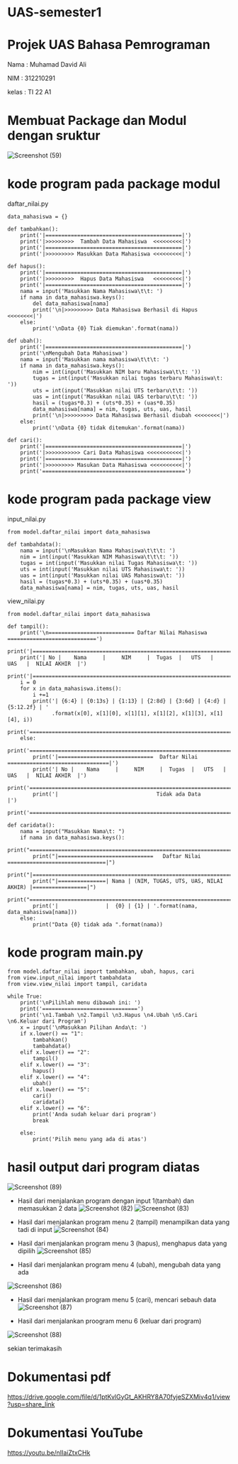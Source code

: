 # UAS-semester1
# Projek UAS Bahasa Pemrograman

Nama  : Muhamad David Ali


NIM   : 312210291


kelas : TI 22 A1

# Membuat Package dan Modul dengan sruktur 

![Screenshot (59)](https://user-images.githubusercontent.com/116184002/211849423-b825fa3d-22bc-41f7-bd90-1a7689a76593.png)

# kode program pada package modul

daftar_nilai.py
~~~
data_mahasiswa = {}

def tambahkan():
    print('|===========================================|')
    print('|>>>>>>>>>  Tambah Data Mahasiswa  <<<<<<<<<|')
    print('|===========================================|')
    print('|>>>>>>>>> Masukkan Data Mahasiswa <<<<<<<<<|')

def hapus():
    print('|===========================================|')
    print('|>>>>>>>>>  Hapus Data Mahasiswa   <<<<<<<<<|')
    print('|===========================================|')
    nama = input('Masukkan Nama Mahasiswa\t\t: ')
    if nama in data_mahasiswa.keys():
        del data_mahasiswa[nama]
        print('\n|>>>>>>>>> Data Mahasiswa Berhasil di Hapus <<<<<<<<|')
    else:
        print('\nData {0} Tiak diemukan'.format(nama))

def ubah():
    print('|===========================================|')
    print('\nMengubah Data Mahasiswa')
    nama = input('Masukkan nama mahasiswa\t\t\t: ')
    if nama in data_mahasiswa.keys():
        nim = int(input('Masukkan NIM baru Mahasiswa\t\t: '))
        tugas = int(input('Masukkan nilai tugas terbaru Mahasiswa\t: '))
        uts = int(input('Masukkan nilai UTS terbaru\t\t: '))
        uas = int(input('Masukkan nilai UAS terbaru\t\t: '))
        hasil = (tugas*0.3) + (uts*0.35) + (uas*0.35)
        data_mahasiswa[nama] = nim, tugas, uts, uas, hasil
        print('\n|>>>>>>>>> Data Mahasiswa Berhasil diubah <<<<<<<<|')
    else:
        print('\nData {0} tidak ditemukan'.format(nama))

def cari():
    print('|===========================================|')
    print('|>>>>>>>>>>> Cari Data Mahasiswa <<<<<<<<<<<|')
    print('|===========================================|')
    print('|>>>>>>>>> Masukan Data Mahasiswa <<<<<<<<<<|')
    print('=============================================')
~~~

# kode program pada package view 

input_nilai.py
~~~
from model.daftar_nilai import data_mahasiswa

def tambahdata():
    nama = input('\nMasukkan Nama Mahasiswa\t\t\t: ')
    nim = int(input('Masukkan NIM Mahasiswa\t\t\t: '))
    tugas = int(input('Masukkan nilai Tugas Mahasiswa\t: '))
    uts = int(input('Masukkan nilai UTS Mahasiswa\t: '))
    uas = int(input('Masukkan nilai UAS Mahasiswa\t: '))
    hasil = (tugas*0.3) + (uts*0.35) + (uas*0.35)
    data_mahasiswa[nama] = nim, tugas, uts, uas, hasil
~~~

view_nilai.py
~~~
from model.daftar_nilai import data_mahasiswa

def tampil():
    print('\n=========================== Daftar Nilai Mahasiswa ============================')
    print('|==============================================================================|')
    print('| No |    Nama     |     NIM     |  Tugas  |   UTS   |   UAS   |  NILAI AKHIR  |')
    print('|==============================================================================|')
    i = 0
    for x in data_mahasiswa.items():
        i +=1
        print('| {6:4} | {0:13s} | {1:13} | {2:8d} | {3:6d} | {4:d} | {5:12.2f} | '
              .format(x[0], x[1][0], x[1][1], x[1][2], x[1][3], x[1][4], i))
        print('================================================================================')
    else:
        print('================================================================================')
        print('|==============================  Daftar Nilai  ================================|')
        print('| No |    Nama     |     NIM     |  Tugas  |   UTS   |   UAS   |  NILAI AKHIR  |')
        print('================================================================================')
        print('|                               Tidak ada Data                                 |')
        print('================================================================================')

def caridata():
    nama = input("Masukkan Nama\t: ")
    if nama in data_mahasiswa.keys():
        print("================================================================================")
        print("|==============================   Daftar Nilai  ===============================|")
        print("|==============================================================================|")
        print("|===============| Nama | (NIM, TUGAS, UTS, UAS, NILAI AKHIR) |=================|")
        print("================================================================================")
        print('|               |  {0} | {1} | '.format(nama, data_mahasiswa[nama]))
    else:
        print("Data {0} tidak ada ".format(nama))
~~~

# kode program main.py
~~~
from model.daftar_nilai import tambahkan, ubah, hapus, cari
from view.input_nilai import tambahdata
from view.view_nilai import tampil, caridata

while True:
    print('\nPilihlah menu dibawah ini: ')
    print('==============================')
    print('\n1.Tambah \n2.Tampil \n3.Hapus \n4.Ubah \n5.Cari \n6.Keluar dari Program')
    x = input('\nMasukkan Pilihan Anda\t: ')
    if x.lower() == "1":
        tambahkan()
        tambahdata()
    elif x.lower() == "2":
        tampil()
    elif x.lower() == "3":
        hapus()
    elif x.lower() == "4":
        ubah()
    elif x.lower() == "5":
        cari()
        caridata()
    elif x.lower() == "6":
        print('Anda sudah keluar dari program')
        break

    else:
        print('Pilih menu yang ada di atas')
~~~

# hasil output dari program diatas

![Screenshot (89)](https://user-images.githubusercontent.com/116184002/211872550-8dd2a336-0a8c-4e1c-8e28-c00cf0e93353.png)


- Hasil dari menjalankan program dengan input 1(tambah) dan memasukkan 2 data
![Screenshot (82)](https://user-images.githubusercontent.com/116184002/211870216-fb0c24fc-1b94-4362-874a-1d3cb284ec2c.png)
![Screenshot (83)](https://user-images.githubusercontent.com/116184002/211870251-2c51ced3-74c8-4666-8482-a77f6095441c.png)


- Hasil dari menjalankan program menu 2 (tampil) menampilkan data yang tadi di input
![Screenshot (84)](https://user-images.githubusercontent.com/116184002/211870552-29458f54-9a09-402b-8f5b-d20c7b596c32.png)


- Hasil dari menjalankan program menu 3 (hapus), menghapus data yang dipilih 
![Screenshot (85)](https://user-images.githubusercontent.com/116184002/211870807-27efcc72-e6d5-49f0-8792-f60dc54e6e4c.png)




- Hasil dari menjalankan program menu 4 (ubah), mengubah data yang ada

![Screenshot (86)](https://user-images.githubusercontent.com/116184002/211871083-0e2a8c14-1442-4977-b697-ba4497b68482.png)





- Hasil dari menjalankan program menu 5 (cari), mencari sebauh data
![Screenshot (87)](https://user-images.githubusercontent.com/116184002/211871362-1819afa1-f8b2-423f-b289-653a2f01f94e.png)






- Hasil dari menjalankan proogram menu 6 (keluar dari program)

![Screenshot (88)](https://user-images.githubusercontent.com/116184002/211871568-3b4d2c62-13ab-4d7d-bdb9-004c7e6d60a1.png)




sekian terimakasih

# Dokumentasi pdf
https://drive.google.com/file/d/1ptKvlGyGt_AKHRY8A70fyjeSZXMiv4q1/view?usp=share_link

# Dokumentasi YouTube 
https://youtu.be/nIIaiZtxCHk








